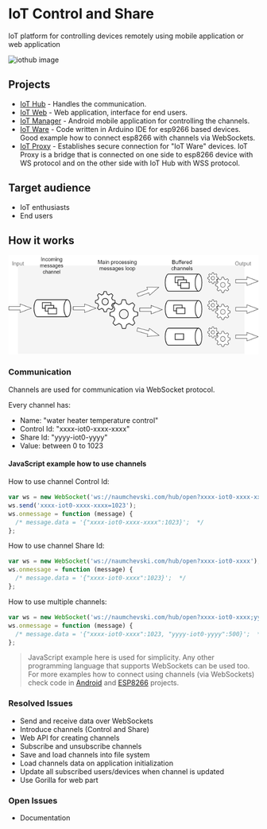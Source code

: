 # IoT Control and Share

IoT platform for controlling devices remotely using mobile application or web application

![iothub image](doc/img/iothub.png)

## Projects

* [IoT Hub](https://github.com/naumchevski/iothub/) - Handles the communication.
* [IoT Web](https://github.com/naumchevski/iotweb/) - Web application, interface for end users.
* [IoT Manager](https://github.com/naumchevski/iotmanager/) - Android mobile application for controlling the channels.
* [IoT Ware](https://github.com/naumchevski/iotware/) - Code written in Arduino IDE for esp9266 based devices. Good example how to connect esp8266 with channels via WebSockets.
* [IoT Proxy](https://github.com/naumchevski/iotproxy/) - Establishes secure connection for "IoT Ware" devices. IoT Proxy is a bridge that is connected on one side to esp8266 device with WS protocol and on the other side with IoT Hub with WSS protocol.

## Target audience

* IoT enthusiasts
* End users

## How it works

![channels image](doc/img/channels.png)

### Communication

Channels are used for communication via WebSocket protocol.

Every channel has:
* Name: "water heater temperature control"
* Control Id: "xxxx-iot0-xxxx-xxxx"
* Share Id: "yyyy-iot0-yyyy"
* Value: between 0 to 1023

#### JavaScript example how to use channels

How to use channel Control Id:
```javascript
var ws = new WebSocket('ws://naumchevski.com/hub/open?xxxx-iot0-xxxx-xxxx');
ws.send('xxxx-iot0-xxxx-xxxx=1023');
ws.onmessage = function (message) {
  /* message.data = '{"xxxx-iot0-xxxx-xxxx":1023}';  */
};
```

How to use channel Share Id:
```javascript
var ws = new WebSocket('ws://naumchevski.com/hub/open?xxxx-iot0-xxxx');
ws.onmessage = function (message) {
  /* message.data = '{"xxxx-iot0-xxxx":1023}';  */
};
```

How to use multiple channels:
```javascript
var ws = new WebSocket('ws://naumchevski.com/hub/open?xxxx-iot0-xxxx;yyyy-iot0-yyyy');
ws.onmessage = function (message) {
  /* message.data = '{"xxxx-iot0-xxxx":1023, "yyyy-iot0-yyyy":500}';  */
};
```

> JavaScript example here is used for simplicity. 
> Any other programming language that supports WebSockets can be used too.
> For more examples how to connect using channels (via WebSockets) check code in  [Android](https://github.com/naumchevski/iotmanager/) and [ESP8266](https://github.com/naumchevski/iotware/) projects.

### Resolved Issues
* Send and receive data over WebSockets
* Introduce channels (Control and Share)
* Web API for creating channels
* Subscribe and unsubscribe channels
* Save and load channels into file system
* Load channels data on application initialization
* Update all subscribed users/devices when channel is updated
* Use Gorilla for web part

### Open Issues
* Documentation
